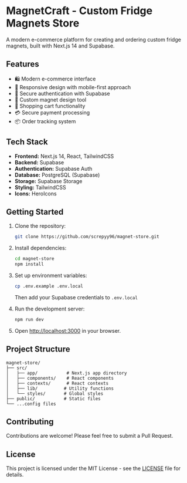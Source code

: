 # MagnetCraft - Custom Fridge Magnets Store

A modern e-commerce platform for creating and ordering custom fridge magnets, built with Next.js 14 and Supabase.

## Features

- 🛍️ Modern e-commerce interface
- 📱 Responsive design with mobile-first approach
- 🔐 Secure authentication with Supabase
- 🎨 Custom magnet design tool
- 🛒 Shopping cart functionality
- 💳 Secure payment processing
- 📦 Order tracking system

## Tech Stack

- **Frontend:** Next.js 14, React, TailwindCSS
- **Backend:** Supabase
- **Authentication:** Supabase Auth
- **Database:** PostgreSQL (Supabase)
- **Storage:** Supabase Storage
- **Styling:** TailwindCSS
- **Icons:** HeroIcons

## Getting Started

1. Clone the repository:
   ```bash
   git clone https://github.com/screpyy96/magnet-store.git
   ```

2. Install dependencies:
   ```bash
   cd magnet-store
   npm install
   ```

3. Set up environment variables:
   ```bash
   cp .env.example .env.local
   ```
   Then add your Supabase credentials to `.env.local`

4. Run the development server:
   ```bash
   npm run dev
   ```

5. Open [http://localhost:3000](http://localhost:3000) in your browser.

## Project Structure

```
magnet-store/
├── src/
│   ├── app/           # Next.js app directory
│   ├── components/    # React components
│   ├── contexts/      # React contexts
│   ├── lib/          # Utility functions
│   └── styles/       # Global styles
├── public/           # Static files
└── ...config files
```

## Contributing

Contributions are welcome! Please feel free to submit a Pull Request.

## License

This project is licensed under the MIT License - see the [LICENSE](LICENSE) file for details.
